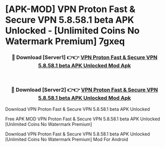 # [APK-MOD] VPN Proton  Fast & Secure VPN 5.8.58.1 beta APK Unlocked - [Unlimited Coins No Watermark Premium] 7gxeq



<div align="center">
<h3>🔴 Download [Server1] 👉👉 <a href="https://momento.my/?title=VPN_Proton__Fast_&_Secure_VPN_5.8.58.1_beta_APK_Unlocked">VPN Proton  Fast & Secure VPN 5.8.58.1 beta APK Unlocked Mod Apk</a></h3><br>

<h3>🔴 Download [Server2] 👉👉 <a href="https://momento.my/?title=VPN_Proton__Fast_&_Secure_VPN_5.8.58.1_beta_APK_Unlocked">VPN Proton  Fast & Secure VPN 5.8.58.1 beta APK Unlocked Mod Apk</a></h3>
</div>



Download VPN Proton  Fast & Secure VPN 5.8.58.1 beta APK Unlocked 

Free APK MOD VPN Proton  Fast & Secure VPN 5.8.58.1 beta APK Unlocked [Unlimited Coins No Watermark Premium]

Download VPN Proton  Fast & Secure VPN 5.8.58.1 beta APK Unlocked [Unlimited Coins No Watermark Premium] Mod For Android
